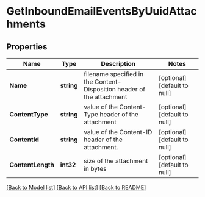 # GetInboundEmailEventsByUuidAttachments

## Properties
Name | Type | Description | Notes
------------ | ------------- | ------------- | -------------
**Name** | **string** | filename specified in the Content-Disposition header of the attachment | [optional] [default to null]
**ContentType** | **string** | value of the Content-Type header of the attachment | [optional] [default to null]
**ContentId** | **string** | value of the Content-ID header of the attachment. | [optional] [default to null]
**ContentLength** | **int32** | size of the attachment in bytes | [optional] [default to null]

[[Back to Model list]](../README.md#documentation-for-models) [[Back to API list]](../README.md#documentation-for-api-endpoints) [[Back to README]](../README.md)


